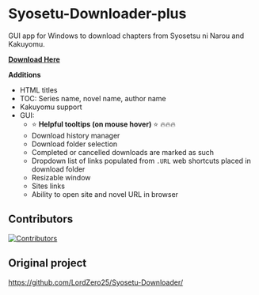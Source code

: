 # Syosetu-Downloader-plus

GUI app for Windows to download chapters from Syosetsu ni Narou and Kakuyomu.

**[Download Here](https://github.com/setsumi/Syosetu-Downloader-plus/releases/)**

**Additions**
- HTML titles
- TOC: Series name, novel name, author name
- Kakuyomu support
- GUI:
    - :star: **Helpful tooltips (on mouse hover)** :star: :fire::fire::fire:
    - Download history manager
    - Download folder selection
    - Completed or cancelled downloads are marked as such
    - Dropdown list of links populated from `.URL` web shortcuts placed in download folder
    - Resizable window
    - Sites links
    - Ability to open site and novel URL in browser

## Contributors

<a href="https://github.com/setsumi/Syosetu-Downloader-plus/graphs/contributors"><img src="https://contrib.rocks/image?repo=setsumi/Syosetu-Downloader-plus" alt="Contributors" /></a>

## Original project
 https://github.com/LordZero25/Syosetu-Downloader/
